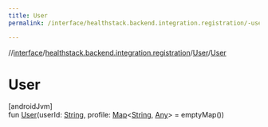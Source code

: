 ```yaml
---
title: User
permalink: /interface/healthstack.backend.integration.registration/-user/-user.html

---
```

//[interface](../../../index.html)/[healthstack.backend.integration.registration](../index.html)/[User](index.html)/[User](-user.html)



# User



[androidJvm]\
fun [User](-user.html)(userId: [String](https://kotlinlang.org/api/latest/jvm/stdlib/kotlin/-string/index.html), profile: [Map](https://kotlinlang.org/api/latest/jvm/stdlib/kotlin.collections/-map/index.html)&lt;[String](https://kotlinlang.org/api/latest/jvm/stdlib/kotlin/-string/index.html), [Any](https://kotlinlang.org/api/latest/jvm/stdlib/kotlin/-any/index.html)&gt; = emptyMap())




